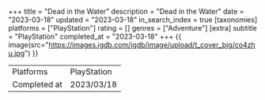 +++
title = "Dead in the Water"
description = "Dead in the Water"
date = "2023-03-18"
updated = "2023-03-18"
in_search_index = true
[taxonomies]
platforms = ["PlayStation"]
rating = []
genres = ["Adventure"]
[extra]
subtitle = "PlayStation"
completed_at = "2023-03-18"
+++
{{ image(src="https://images.igdb.com/igdb/image/upload/t_cover_big/co4zhu.jpg") }}

|              |            |
| ------------ | ---------- |
| Platforms    | PlayStation |
| Completed at | 2023/03/18 |

